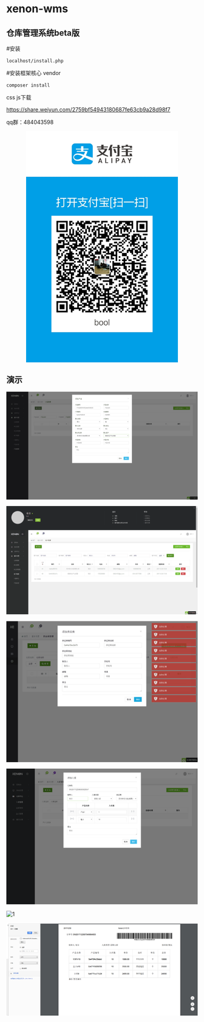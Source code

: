 # xenon-wms

## 仓库管理系统beta版

#安装
	
	localhost/install.php

#安装框架核心 vendor

	composer install


css js下载

https://share.weiyun.com/2759bf54943180687fe63cb9a28d98f7


qq群：484043598
<div  align="center">    
  <img src="./demo/QQ图片20171230143517.jpg" width = "400" alt="图片名称" align=center />
</div>


## 演示

![1](./demo/20171229163116.png)

![1](./demo/20171229163127.png)

![1](./demo/20171229163140.png)

![1](./demo/20171229185301.png)

![1](./demo/20171230124816.png)

![1](./demo/20171230124819.png)

